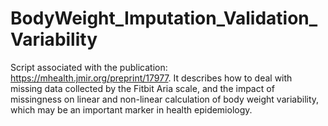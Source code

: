 # BodyWeight_Imputation_Validation_Variability
Script associated with the publication: https://mhealth.jmir.org/preprint/17977. It describes how to deal with missing data collected by the Fitbit Aria scale, and the impact of missingness on linear and non-linear calculation of body weight variability, which may be an important marker in health epidemiology.
